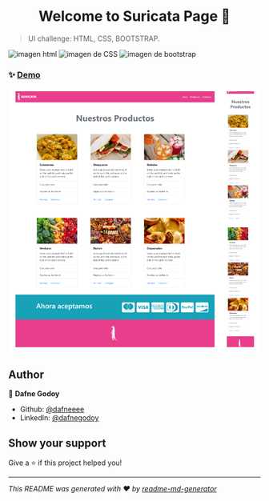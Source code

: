 <h1 align="center">Welcome to Suricata Page 👋</h1>


> UI challenge:  HTML, CSS, BOOTSTRAP.

<span>
<img alt="imagen html" src="https://img.shields.io/badge/HTML5-E34F26?style=for-the-badge&logo=html5&logoColor=white" />
 </span>
<span> 
<img alt="imagen de CSS" src="https://img.shields.io/badge/CSS3-1572B6?style=for-the-badge&logo=css3&logoColor=white" />
</span>
<span> 
<img alt="imagen de bootstrap" src="https://img.shields.io/badge/Bootstrap-563D7C?style=for-the-badge&logo=bootstrap&logoColor=white" />
</span>




### ✨ [Demo](https://dafneeee.github.io/Suricata/)


 ![image info](/assets/img/suricata_demo.png)


## Author

👤 **Dafne Godoy**

* Github: [@dafneeee](https://github.com/dafneeee)
* LinkedIn: [@dafnegodoy](https://www.linkedin.com/in/dafnegodoy/)

## Show your support

Give a ⭐️ if this project helped you!

***
_This README was generated with ❤️ by [readme-md-generator](https://github.com/kefranabg/readme-md-generator)_
